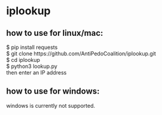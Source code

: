 # iplookup
<h2> how to use for linux/mac: </h2>
$ pip install requests
<br>
$ git clone https://github.com/AntiPedoCoalition/iplookup.git
<br>
$ cd iplookup
<br>
$ python3 lookup.py
<br>
then enter an IP address



<h2> how to use for windows: </h2>
windows is currently not supported.
